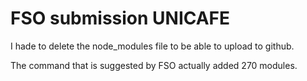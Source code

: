 # FSO submission UNICAFE

I hade to delete the node_modules file to be able to upload to github.

The command that is suggested by FSO actually added 270 modules.
